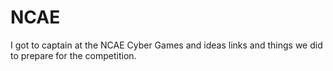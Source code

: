 # NCAE
I got to captain at the NCAE Cyber Games and ideas links and things we did to prepare for the competition. 
